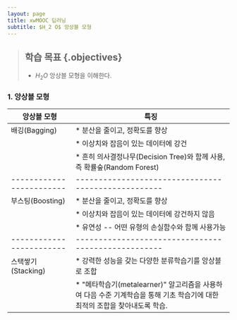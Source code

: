 ```yaml
---
layout: page
title: xwMOOC 딥러닝
subtitle: $H_2 O$ 앙상블 모형
---
```


> ## 학습 목표 {.objectives}
>
> * $H_2 O$ 앙상블 모형을 이해한다.

### 1. 앙상블 모형

|       앙상블 모형      |              특징                                 |
|------------------------|---------------------------------------------------|
|     배깅(Bagging)      | * 분산을 줄이고, 정확도를 향상                    |
|                        | * 이상치와 잡음이 있는 데이터에 강건              |
|                        | * 흔히 의사결정나무(Decision Tree)와 함께 사용, 즉 확률숲(Random Forest) |
|------------------------|---------------------------------------------------|
|    부스팅(Boosting)    | * 분산을 줄이고, 정확도를 향상                    |
|                        | * 이상치와 잡음이 있는 데이터에 강건하지 않음     |
|                        | * 유연성 -- 어떤 유형의 손실함수와 함께 사용가능  |
|------------------------|---------------------------------------------------|
|   스택쌓기(Stacking)   | * 강력한 성능을 갖는 다양한 분류학습기를 앙상블로 조합 |
|                        | * "메타학습기(metalearner)" 알고리즘을 사용하여 다음 수준 기계학습을 통해 기초 학습기에 대한 최적의 조합을 찾아내도록 학습. |


